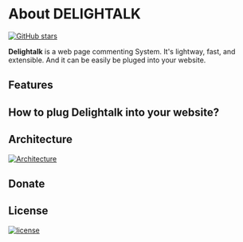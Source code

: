 About DELIGHTALK
================
[![GitHub stars](https://img.shields.io/github/stars/EastmanJian/delightalk.svg)](https://github.com/EastmanJian/delightalk/stargazers)

**Delightalk** is a web page commenting System. It's lightway, fast, and extensible. And it can be easily be pluged into your website.

Features
--------

How to plug Delightalk into your website?
-----------------------------------------

Architecture
------------
[![Architecture](https://img.shields.io/badge/Architecture-RESTful-brightgreen.svg)](https://github.com/EastmanJian/delightalk/blob/master/ARCHITECTURE.MD)

Donate
------

License
-------
[![license](https://img.shields.io/github/license/mashape/apistatus.svg)](https://github.com/EastmanJian/delightalk/blob/master/LICENSE)
